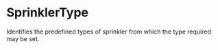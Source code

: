 SprinklerType
=============

Identifies the predefined types of sprinkler from which the type required may be set.
